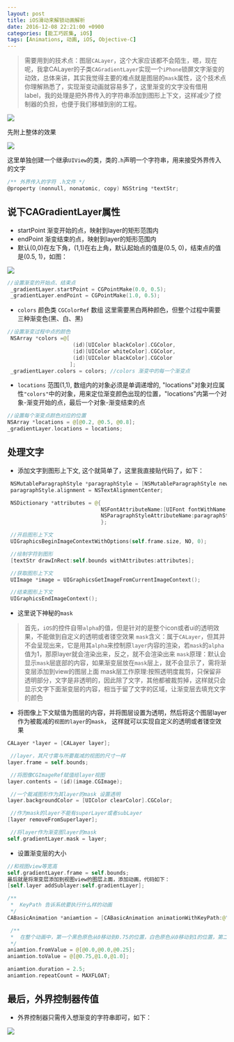 ```yaml
---
layout: post
title: iOS滑动来解锁动画解析 
date: 2016-12-08 22:21:00 +0900
categories: [能工巧匠集, iOS]
tags: [Animations, 动画, iOS, Objective-C]
---
```


> 需要用到的技术点：图层`CALayer`，这个大家应该都不会陌生，嗯，现在呢，我拿CALayer的子类`CAGradientLayer`实现一个`iPhone`锁屏文字渐变的动效，总体来讲，其实我觉得主要的难点就是图层的`mask`属性，这个技术点你理解熟悉了，实现渐变动画就容易多了，这里渐变的文字没有借用label，我的处理是把外界传入的字符串添加到图形上下文，这样减少了控制器的负担，也便于我们移植到别的工程。

![](/assets/images/2016/iOS-SlideToUnlock-Animation/Animation-01.png)

先附上整体的效果

![](/assets/images/2016/iOS-SlideToUnlock-Animation/Animation-02.gif)

这里单独创建一个继承`UIView`的类，类的`.h`声明一个字符串，用来接受外界传入的文字

```objective-c
/** 外界传入的字符 .h文件 */
@property (nonnull, nonatomic, copy) NSString *textStr;
```

## 说下CAGradientLayer属性

- startPoint 渐变开始的点，映射到layer的矩形范围内
- endPoint 渐变结束的点，映射到layer的矩形范围内
- 默认(0,0)在左下角，(1,1)在右上角，默认起始点的值是(0.5, 0)，结束点的值是(0.5, 1)，如图：

![](/assets/images/2016/iOS-SlideToUnlock-Animation/Animation-03.png)

```swift
//设置渐变的开始点、结束点
 _gradientLayer.startPoint = CGPointMake(0.0, 0.5);
 _gradientLayer.endPoint = CGPointMake(1.0, 0.5);
```
 
- `colors` 颜色类 `CGColorRef` 数组 这里需要黑白两种颜色，但整个过程中需要三种渐变色(黑、白、黑)

```swift
//设置渐变过程中点的颜色
 NSArray *colors =@[
                     (id)[UIColor blackColor].CGColor,
                     (id)[UIColor whiteColor].CGColor,
                     (id)[UIColor blackColor].CGColor
                    ];
 _gradientLayer.colors = colors; //colors 渐变中的每一个渐变点
```

- `locations`  范围(1,1), 数组内的对象必须是单调递增的, "locations"对象对应属性`"colors"`中的对象，用来定位渐变颜色出现的位置，"locations"内第一个对象-渐变开始的点，最后一个对象-渐变结束的点

```swift
//设置每个渐变点颜色对应的位置
NSArray *locations = @[@0.2, @0.5, @0.8];
_gradientLayer.locations = locations;
```

## 处理文字

- 添加文字到图形上下文, 这个就简单了，这里我直接贴代码了，如下：

```swift
 NSMutableParagraphStyle *paragraphStyle = [NSMutableParagraphStyle new];
 paragraphStyle.alignment = NSTextAlignmentCenter;

 NSDictionary *attributes = @{
                              NSFontAttributeName:[UIFont fontWithName:@"HelveticaNeue" size:25.0],
                              NSParagraphStyleAttributeName:paragraphStyle,
                              };

 //开启图形上下文
 UIGraphicsBeginImageContextWithOptions(self.frame.size, NO, 0);

 //绘制字符到图形
 [textStr drawInRect:self.bounds withAttributes:attributes];

 //获取图形上下文
 UIImage *image = UIGraphicsGetImageFromCurrentImageContext();

 //结束图形上下文
 UIGraphicsEndImageContext();
```
 
- 这里说下神秘的`mask`

> 首先，`iOS`的控件自带`alpha`的值，但是针对的是整个icon或者ui的透明效果，不能做到自定义的透明或者镂空效果
`mask`含义：属于`CALayer`，但其并不会呈现出来，它是用其`alpha`来控制原`layer`内容的渲染，若`mask`的`alpha`值为1，那原layer就会渲染出来，反之，就不会渲染出来
`mask`原理：默认会显示`mask`层底部的内容，如果渐变层放在`mask`层上，就不会显示了，需将渐变层添加到view的图层上面
mask层工作原理:按照透明度裁剪，只保留非透明部分，文字是非透明的，因此除了文字，其他都被裁剪掉，这样就只会显示文字下面渐变层的内容，相当于留了文字的区域，让渐变层去填充文字的颜色

- 将图像上下文赋值为图层的内容，并将图层设置为透明，然后将这个图层layer作为被裁减的`视图的layer`的`mask`， 这样就可以实现自定义的透明或者镂空效果

```swift
CALayer *layer = [CALayer layer];

 //layer，其尺寸需与所要裁减的视图的尺寸一样
layer.frame = self.bounds;

 //将图像CGImageRef赋值给layer视图
layer.contents = (id)(image.CGImage);

 //一个裁减图形作为其layer的mask 设置透明
layer.backgroundColor = [UIColor clearColor].CGColor;

 //作为mask的layer不能有superLayer或者subLayer
[layer removeFromSuperlayer];

 //将layer作为渐变图layer的mask
self.gradientLayer.mask = layer;
```

- 设置渐变层的大小

```swift
//和视图view等宽高
self.gradientLayer.frame = self.bounds;
最后就是将渐变层添加到视图view的图层上面，添加动画，代码如下：
[self.layer addSublayer:self.gradientLayer];

/**
 *  KeyPath 告诉系统要执行什么样的动画
 */
CABasicAnimation *aniamtion = [CABasicAnimation animationWithKeyPath:@"locations"];

 /**
 *  在整个动画中，第一个黑色原色从0移动到0.75的位置，白色原色从0移动到1的位置，第二个黑色原色从0.25移动到1的位置
 */
aniamtion.fromValue = @[@0.0,@0.0,@0.25];
aniamtion.toValue = @[@0.75,@1.0,@1.0];

aniamtion.duration = 2.5;
aniamtion.repeatCount = MAXFLOAT;
```

## 最后，外界控制器传值

- 外界控制器只需传入想渐变的字符串即可，如下：

![](/assets/images/2016/iOS-SlideToUnlock-Animation/Animation-04.png)
